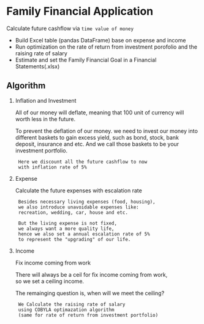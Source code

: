 # Family Financial Application

Calculate future cashflow via `time value of money`

- Build Excel table (pandas DataFrame) 
base on expense and income 
- Run optimization on the 
rate of return from investment porofolio 
and the raising rate of salary 
- Estimate and set the Family Financial Goal 
in a Financial Statements(.xlsx)

## Algorithm

1. Inflation and Investment

    All of our money will deflate, 
    meaning that 100 unit of currency 
    will worth less in the future. 
    
    To prevent the deflation of our money. 
    we need to invest our money into different baskets 
    to gain excess yield, 
    such as bond, stock, bank deposit, insurance and etc. 
    And we call those baskets to be your investment portfolio.
        
        Here we discount all the future cashflow to now 
        with inflation rate of 5% 
    
1. Expense
    
    Calculate the future expenses with escalation rate
        
        Besides necessary living expenses (food, housing), 
        we also introduce unavoidable expenses like:
        recreation, wedding, car, house and etc.  
        
        But the living expense is not fixed, 
        we always want a more quality life, 
        hence we also set a annual escalation rate of 5% 
        to represent the "upgrading" of our life.
    
2. Income

    Fix income coming from work  
    
    There will always be a ceil for fix income coming from work,  
    so we set a ceiling income.
    
    The remainging question is, when will we meet the ceiling?  
    
        We Calculate the raising rate of salary 
        using COBYLA optimazation algorithm 
        (same for rate of return from investment portfolio)
    
  